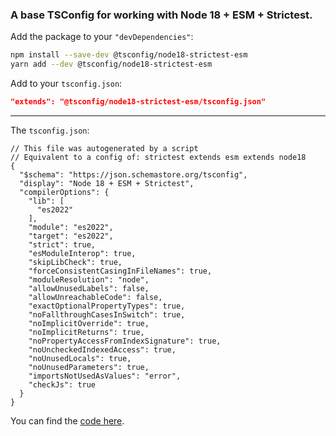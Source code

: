 ### A base TSConfig for working with Node 18 + ESM + Strictest.

Add the package to your `"devDependencies"`:

```sh
npm install --save-dev @tsconfig/node18-strictest-esm
yarn add --dev @tsconfig/node18-strictest-esm
```

Add to your `tsconfig.json`:

```json
"extends": "@tsconfig/node18-strictest-esm/tsconfig.json"
```

---

The `tsconfig.json`: 

```jsonc
// This file was autogenerated by a script
// Equivalent to a config of: strictest extends esm extends node18
{
  "$schema": "https://json.schemastore.org/tsconfig",
  "display": "Node 18 + ESM + Strictest",
  "compilerOptions": {
    "lib": [
      "es2022"
    ],
    "module": "es2022",
    "target": "es2022",
    "strict": true,
    "esModuleInterop": true,
    "skipLibCheck": true,
    "forceConsistentCasingInFileNames": true,
    "moduleResolution": "node",
    "allowUnusedLabels": false,
    "allowUnreachableCode": false,
    "exactOptionalPropertyTypes": true,
    "noFallthroughCasesInSwitch": true,
    "noImplicitOverride": true,
    "noImplicitReturns": true,
    "noPropertyAccessFromIndexSignature": true,
    "noUncheckedIndexedAccess": true,
    "noUnusedLocals": true,
    "noUnusedParameters": true,
    "importsNotUsedAsValues": "error",
    "checkJs": true
  }
}
```

You can find the [code here](https://github.com/tsconfig/bases/blob/master/bases/node18-strictest-esm.json).
